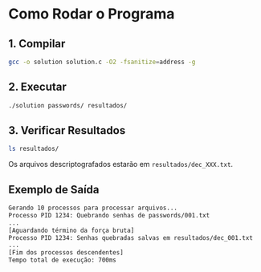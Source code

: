 # Como Rodar o Programa

## **1. Compilar**
```sh
gcc -o solution solution.c -O2 -fsanitize=address -g
```

## **2. Executar**
```sh
./solution passwords/ resultados/
```

## **3. Verificar Resultados**
```sh
ls resultados/
```
Os arquivos descriptografados estarão em `resultados/dec_XXX.txt`.

## **Exemplo de Saída**
```sh
Gerando 10 processos para processar arquivos...
Processo PID 1234: Quebrando senhas de passwords/001.txt
...
[Aguardando término da força bruta]
Processo PID 1234: Senhas quebradas salvas em resultados/dec_001.txt
...
[Fim dos processos descendentes]
Tempo total de execução: 700ms
```

